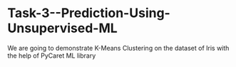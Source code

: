 # Task-3--Prediction-Using-Unsupervised-ML
We are going to demonstrate K-Means Clustering on the dataset of Iris with the help of PyCaret ML library
